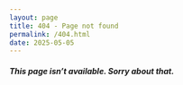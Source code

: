 ```yaml
---
layout: page
title: 404 - Page not found
permalink: /404.html
date: 2025-05-05
---
```


##### This page isn’t available. Sorry about that.
